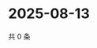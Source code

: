 # 2025-08-13

共 0 条

<!-- BEGIN ZHIHUVIDEO -->
<!-- 最后更新时间 Wed Aug 13 2025 08:57:42 GMT+0800 (China Standard Time) -->

<!-- END ZHIHUVIDEO -->
